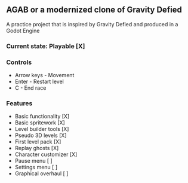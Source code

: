 ## AGAB or a modernized clone of Gravity Defied
A practice project that is inspired by Gravity Defied and produced in a Godot Engine

### Current state: Playable [X]

### Controls
- Arrow keys 	- Movement
- Enter 		- Restart level
- C 			- End race

### Features
- Basic functionality [X]
- Basic spritework [X]
- Level builder tools [X]
- Pseudo 3D levels [X]
- First level pack [X]
- Replay ghosts [X]
- Character customizer [X] 
- Pause menu [ ]
- Settings menu [ ]
- Graphical overhaul [ ]

